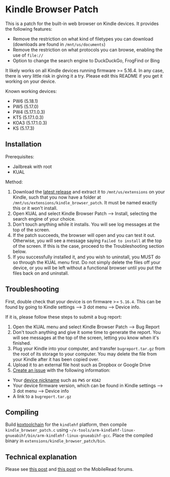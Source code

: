 # Kindle Browser Patch
This is a patch for the built-in web browser on Kindle devices. It provides the following features:
- Remove the restriction on what kind of filetypes you can download (downloads are found in `/mnt/us/documents`)
- Remove the restriction on what protocols you can browse, enabling the use of `file://`
- Option to change the search engine to DuckDuckGo, FrogFind or Bing

It likely works on all Kindle devices running firmware >= 5.16.4. In any case, there is very little risk in giving it a try. Please edit this README if you get it working on your device.

Known working devices:
- PW6 (5.18.1)
- PW5 (5.17.0)
- PW4 (5.17.1.0.3)
- KT5 (5.17.1.0.3)
- KOA3 (5.17.1.0.3)
- KS (5.17.3)

## Installation
Prerequisites:
- Jailbreak with root
- KUAL

Method:
1. Download the [latest release](https://github.com/emilypeto/KindleBrowserPatch/releases/download/v2.0.0/kindle_browser_patch-2.0.0-armhf.zip) and extract it to `/mnt/us/extensions` on your Kindle, such that you now have a folder at `/mnt/us/extensions/kindle_browser_patch`. It must be named exactly this or it won't install.
2. Open KUAL and select Kindle Browser Patch --> Install, selecting the search engine of your choice.
3. Don't touch anything while it installs. You will see log messages at the top of the screen.
4. If the patch succeeds, the browser will open and you can test it out. Otherwise, you will see a message saying `Failed to install` at the top of the screen. If this is the case, proceed to the Troubleshooting section below.
5. If you successfully installed it, and you wish to uninstall, you MUST do so through the KUAL menu first. Do not simply delete the files off your device, or you will be left without a functional browser until you put the files back on and uninstall.

## Troubleshooting
First, double check that your device is on firmware >= `5.16.4`. This can be found by going to Kindle settings --> 3 dot menu --> Device info.

If it is, please follow these steps to submit a bug report:
1. Open the KUAL menu and select Kindle Browser Patch --> Bug Report
2. Don't touch anything and give it some time to generate the report. You will see messages at the top of the screen, letting you know when it's finished.
3. Plug your Kindle into your computer, and transfer `bugreport.tar.gz` from the root of its storage to your computer. You may delete the file from your Kindle after it has been copied over.
4. Upload it to an external file host such as Dropbox or Google Drive
5. [Create an issue](https://github.com/emilypeto/KindleBrowserPatch/issues/new) with the following information:
- Your [device nickname](https://wiki.mobileread.com/wiki/Kindle_Serial_Numbers) such as `PW5` or `KOA2`
- Your device firmware version, which can be found in Kindle settings --> 3 dot menu --> Device info
- A link to a `bugreport.tar.gz`

## Compiling
Build [koxtoolchain](https://github.com/koreader/koxtoolchain) for the `kindlehf` platform, then compile `kindle_browser_patch.c` using `~/x-tools/arm-kindlehf-linux-gnueabihf/bin/arm-kindlehf-linux-gnueabihf-gcc`. Place the compiled binary in `extensions/kindle_browser_patch/bin`.

## Technical explanation
Please see [this post](https://www.mobileread.com/forums/showpost.php?p=4495677&postcount=7) and [this post](https://www.mobileread.com/forums/showpost.php?p=4546095&postcount=18) on the MobileRead forums.

